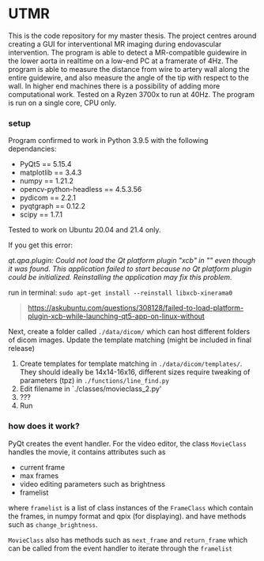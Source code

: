 # UTMR
This is the code repository for my master thesis. The project centres around creating a GUI for interventional MR imaging during endovascular intervention.
The program is able to detect a MR-compatible guidewire in the lower aorta in realtime on a low-end PC at a framerate of 4Hz. The program is able to measure the distance from wire to artery wall along the entire guidewire, and also measure the angle of the tip with respect to the wall. In higher end machines there is a possibility of adding more computational work. Tested on a Ryzen 3700x to run at 40Hz. The program is run on a single core, CPU only. 

### setup
Program confirmed to work in Python 3.9.5 with the following dependancies:

* PyQt5                   == 5.15.4
* matplotlib              == 3.4.3
* numpy                   == 1.21.2
* opencv-python-headless  == 4.5.3.56
* pydicom                 == 2.2.1
* pyqtgraph               == 0.12.2
* scipy                   == 1.7.1

Tested to work on Ubuntu 20.04 and 21.4 only.

If you get this error:

_qt.qpa.plugin: Could not load the Qt platform plugin "xcb" in "" even though it was found. This application failed to_
_start because no Qt platform plugin could be initialized. Reinstalling the application may fix this problem._

run in terminal: `sudo apt-get install --reinstall libxcb-xinerama0`
> https://askubuntu.com/questions/308128/failed-to-load-platform-plugin-xcb-while-launching-qt5-app-on-linux-without

Next, create a folder called `./data/dicom/` which can host different folders of dicom images.
Update the template matching (might be included in final release)
1. Create templates for template matching in `./data/dicom/templates/`. They should ideally be 14x14-16x16, different sizes require tweaking of parameters (tpz) in `./functions/line_find.py`
2. Edit filename in `./classes/movieclass_2.py'
3. ???
4. Run


### how does it work?
PyQt creates the event handler. For the video editor, the class `MovieClass` handles
the movie, it contains attributes such as
* current frame
* max frames
* video editing parameters such as brightness
* framelist

where `framelist` is a list of class instances of the `FrameClass` which 
contain the frames, in numpy format and qpix (for displaying). and have methods
such as `change_brightness`.

`MovieClass` also has methods such as `next_frame` and `return_frame` which can be 
called from the event handler to iterate through the `framelist`
